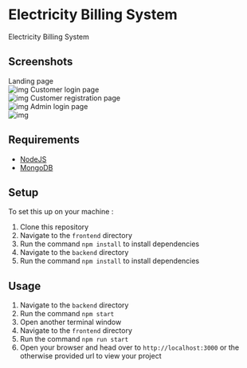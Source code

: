 # Electricity Billing System

Electricity Billing System

## Screenshots

Landing page \
![img](https://github.com/nemzyxt/electricity-billing-system/blob/main/scrshots/landing.png)
Customer login page \
![img](https://github.com/nemzyxt/electricity-billing-system/blob/main/scrshots/login.png)
Customer registration page \
![img](https://github.com/nemzyxt/electricity-billing-system/blob/main/scrshots/register.png)
Admin login page \
![img](https://github.com/nemzyxt/electricity-billing-system/blob/main/scrshots/alogin.png)

## Requirements

- [NodeJS](https://nodejs.org)
- [MongoDB](https://www.mongodb.com/docs/manual/administration/install-community)

## Setup

To set this up on your machine :

1. Clone this repository
2. Navigate to the `frontend` directory
3. Run the command `npm install` to install dependencies
4. Navigate to the `backend` directory
5. Run the command `npm install` to install dependencies

## Usage

1. Navigate to the `backend` directory
2. Run the command `npm start`
3. Open another terminal window
4. Navigate to the `frontend` directory
5. Run the command `npm run start`
6. Open your browser and head over to `http://localhost:3000` or the otherwise provided url to view your project
